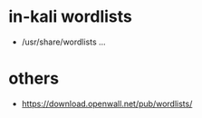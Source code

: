# in-kali wordlists

- /usr/share/wordlists
...

# others

- https://download.openwall.net/pub/wordlists/


